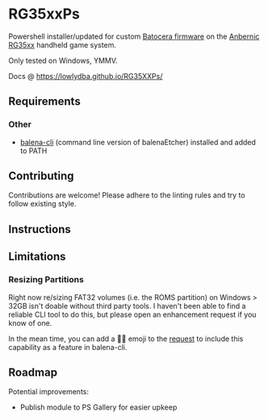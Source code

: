 # RG35xxPs

Powershell installer/updated for custom [Batocera firmware](https://github.com/rg35xx-cfw) on the [Anbernic RG35xx][rg35xx] handheld game system.

Only tested on Windows, YMMV.

Docs @ <https://lowlydba.github.io/RG35XXPs/>

## Requirements

### Other

* [balena-cli][balena-cli] (command line version of balenaEtcher) installed and added to PATH

## Contributing

Contributions are welcome! Please adhere to the linting rules and try to follow existing style.

## Instructions

## Limitations

### Resizing Partitions

Right now re/sizing FAT32 volumes (i.e. the ROMS partition) on Windows > 32GB isn't doable without third party tools.
I haven't been able to find a reliable CLI tool to do this, but please open an enhancement request if you know of one.

In the mean time, you can add a 👍🏻 emoji to the [request][balena-request] to include this capability
as a feature in balena-cli.

## Roadmap

Potential improvements:

* Publish module to PS Gallery for easier upkeep

[balena-cli]: https://github.com/balena-io/balena-cli/blob/master/INSTALL.md
[balena-request]: https://github.com/balena-io/etcher/issues/1451
[rg35xx]: https://anbernic.com/products/rg35xx

